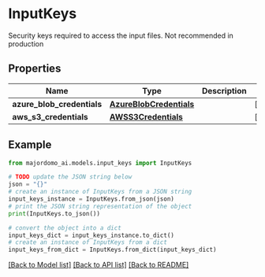 # InputKeys

Security keys required to access the input files. Not recommended in production

## Properties

Name | Type | Description | Notes
------------ | ------------- | ------------- | -------------
**azure_blob_credentials** | [**AzureBlobCredentials**](AzureBlobCredentials.md) |  | [optional] 
**aws_s3_credentials** | [**AWSS3Credentials**](AWSS3Credentials.md) |  | [optional] 

## Example

```python
from majordomo_ai.models.input_keys import InputKeys

# TODO update the JSON string below
json = "{}"
# create an instance of InputKeys from a JSON string
input_keys_instance = InputKeys.from_json(json)
# print the JSON string representation of the object
print(InputKeys.to_json())

# convert the object into a dict
input_keys_dict = input_keys_instance.to_dict()
# create an instance of InputKeys from a dict
input_keys_from_dict = InputKeys.from_dict(input_keys_dict)
```
[[Back to Model list]](../README.md#documentation-for-models) [[Back to API list]](../README.md#documentation-for-api-endpoints) [[Back to README]](../README.md)


